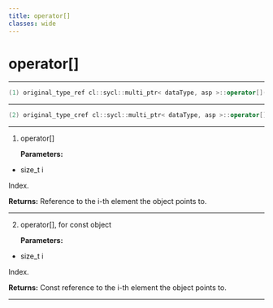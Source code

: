 ```yaml
---
title: operator[]
classes: wide
---
```

# operator[]

---

```cpp
(1) original_type_ref cl::sycl::multi_ptr< dataType, asp >::operator[](size_t i)
```

---

```cpp
(2) original_type_cref cl::sycl::multi_ptr< dataType, asp >::operator[](size_t i) const
```

---

1. operator[] 

   **Parameters:**

  * size_t i

   Index. 

   **Returns:** Reference to the i-th element the object points to. 

---

2. operator[], for const object 

   **Parameters:**

  * size_t i

   Index. 

   **Returns:** Const reference to the i-th element the object points to. 

---

